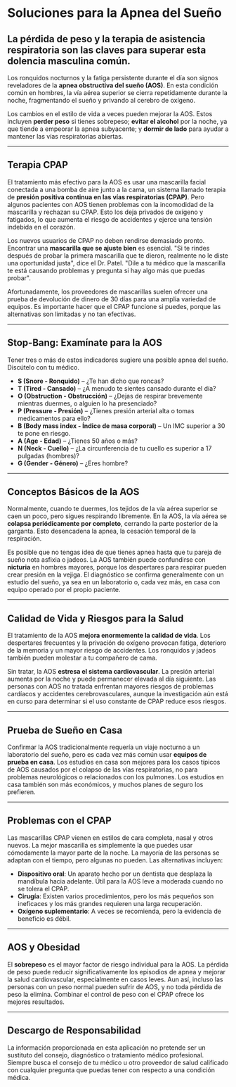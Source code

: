 # Soluciones para la Apnea del Sueño

## La pérdida de peso y la terapia de asistencia respiratoria son las claves para superar esta dolencia masculina común.

Los ronquidos nocturnos y la fatiga persistente durante el día son signos reveladores de la **apnea obstructiva del sueño (AOS)**. En esta condición común en hombres, la vía aérea superior se cierra repetidamente durante la noche, fragmentando el sueño y privando al cerebro de oxígeno.

Los cambios en el estilo de vida a veces pueden mejorar la AOS. Estos incluyen **perder peso** si tienes sobrepeso; **evitar el alcohol** por la noche, ya que tiende a empeorar la apnea subyacente; y **dormir de lado** para ayudar a mantener las vías respiratorias abiertas.

---

## Terapia CPAP

El tratamiento más efectivo para la AOS es usar una mascarilla facial conectada a una bomba de aire junto a la cama, un sistema llamado terapia de **presión positiva continua en las vías respiratorias (CPAP)**. Pero algunos pacientes con AOS tienen problemas con la incomodidad de la mascarilla y rechazan su CPAP. Esto los deja privados de oxígeno y fatigados, lo que aumenta el riesgo de accidentes y ejerce una tensión indebida en el corazón.

Los nuevos usuarios de CPAP no deben rendirse demasiado pronto. Encontrar una **mascarilla que se ajuste bien** es esencial. "Si te rindes después de probar la primera mascarilla que te dieron, realmente no le diste una oportunidad justa", dice el Dr. Patel. "Dile a tu médico que la mascarilla te está causando problemas y pregunta si hay algo más que puedas probar".

Afortunadamente, los proveedores de mascarillas suelen ofrecer una prueba de devolución de dinero de 30 días para una amplia variedad de equipos. Es importante hacer que el CPAP funcione si puedes, porque las alternativas son limitadas y no tan efectivas.

---

## Stop-Bang: Examínate para la AOS

Tener tres o más de estos indicadores sugiere una posible apnea del sueño. Discútelo con tu médico.

- **S (Snore - Ronquido)** – ¿Te han dicho que roncas?
- **T (Tired - Cansado)** – ¿A menudo te sientes cansado durante el día?
- **O (Obstruction - Obstrucción)** – ¿Dejas de respirar brevemente mientras duermes, o alguien lo ha presenciado?
- **P (Pressure - Presión)** – ¿Tienes presión arterial alta o tomas medicamentos para ello?
- **B (Body mass index - Índice de masa corporal)** – Un IMC superior a 30 te pone en riesgo.
- **A (Age - Edad)** – ¿Tienes 50 años o más?
- **N (Neck - Cuello)** – ¿La circunferencia de tu cuello es superior a 17 pulgadas (hombres)?
- **G (Gender - Género)** – ¿Eres hombre?

---

## Conceptos Básicos de la AOS

Normalmente, cuando te duermes, los tejidos de la vía aérea superior se caen un poco, pero sigues respirando libremente. En la AOS, la vía aérea se **colapsa periódicamente por completo**, cerrando la parte posterior de la garganta. Esto desencadena la apnea, la cesación temporal de la respiración.

Es posible que no tengas idea de que tienes apnea hasta que tu pareja de sueño nota asfixia o jadeos. La AOS también puede confundirse con **nicturia** en hombres mayores, porque los despertares para respirar pueden crear presión en la vejiga. El diagnóstico se confirma generalmente con un estudio del sueño, ya sea en un laboratorio o, cada vez más, en casa con equipo operado por el propio paciente.

---

## Calidad de Vida y Riesgos para la Salud

El tratamiento de la AOS **mejora enormemente la calidad de vida**. Los despertares frecuentes y la privación de oxígeno provocan fatiga, deterioro de la memoria y un mayor riesgo de accidentes. Los ronquidos y jadeos también pueden molestar a tu compañero de cama.

Sin tratar, la AOS **estresa el sistema cardiovascular**. La presión arterial aumenta por la noche y puede permanecer elevada al día siguiente. Las personas con AOS no tratada enfrentan mayores riesgos de problemas cardíacos y accidentes cerebrovasculares, aunque la investigación aún está en curso para determinar si el uso constante de CPAP reduce esos riesgos.

---

## Prueba de Sueño en Casa

Confirmar la AOS tradicionalmente requería un viaje nocturno a un laboratorio del sueño, pero es cada vez más común usar **equipos de prueba en casa**. Los estudios en casa son mejores para los casos típicos de AOS causados por el colapso de las vías respiratorias, no para problemas neurológicos o relacionados con los pulmones. Los estudios en casa también son más económicos, y muchos planes de seguro los prefieren.

---

## Problemas con el CPAP

Las mascarillas CPAP vienen en estilos de cara completa, nasal y otros nuevos. La mejor mascarilla es simplemente la que puedes usar cómodamente la mayor parte de la noche. La mayoría de las personas se adaptan con el tiempo, pero algunas no pueden. Las alternativas incluyen:

- **Dispositivo oral**: Un aparato hecho por un dentista que desplaza la mandíbula hacia adelante. Útil para la AOS leve a moderada cuando no se tolera el CPAP.
- **Cirugía**: Existen varios procedimientos, pero los más pequeños son ineficaces y los más grandes requieren una larga recuperación.
- **Oxígeno suplementario**: A veces se recomienda, pero la evidencia de beneficio es débil.

---

## AOS y Obesidad

El **sobrepeso** es el mayor factor de riesgo individual para la AOS. La pérdida de peso puede reducir significativamente los episodios de apnea y mejorar la salud cardiovascular, especialmente en casos leves. Aun así, incluso las personas con un peso normal pueden sufrir de AOS, y no toda pérdida de peso la elimina. Combinar el control de peso con el CPAP ofrece los mejores resultados.

---

## Descargo de Responsabilidad
La información proporcionada en esta aplicación no pretende ser un sustituto del consejo, diagnóstico o tratamiento médico profesional. Siempre busca el consejo de tu médico u otro proveedor de salud calificado con cualquier pregunta que puedas tener con respecto a una condición médica.